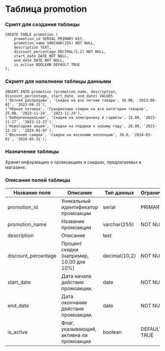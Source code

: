 # Таблица promotion

### Срипт для создания таблицы

```
CREATE TABLE promotion (
    promotion_id SERIAL PRIMARY KEY,
    promotion_name VARCHAR(255) NOT NULL,
    description TEXT,
    discount_percentage DECIMAL(5,2) NOT NULL,
    start_date DATE NOT NULL,
    end_date DATE NOT NULL,
    is_active BOOLEAN DEFAULT TRUE
);
```
### Скрипт для наполнени таблицы данными

```
INSERT INTO promotion (promotion_name, description, discount_percentage, start_date, end_date) VALUES
('Летняя распродажа', 'Скидки на все летние товары', 10.00, '2023-06-01', '2023-08-31'),
('Чёрная пятница', 'Грандиозные скидки на все категории товаров', 25.00, '2023-11-24', '2023-11-24'),
('Киберпонедельник', 'Скидки на электронику и гаджеты', 15.00, '2023-11-27', '2023-11-27'),
('Новогодняя акция', 'Скидки на подарки к новому году', 20.00, '2023-12-15', '2024-01-07'),
('Весенние скидки', 'Скидки на весеннюю коллекцию', 30.0, '2024-03-01', '2024-05-31');
```

### Назначение таблицы

Хранит информацию о промоакциях и скидках, предлагаемых в магазине.

### Описание полей таблицы

|Название поля|Описание|Тип данных|Ограничение|
|-|-|-|-|
|promotion_id|Уникальный идентификатор промоакции|serial|PRIMARY KEY|
|promotion_name|Название промоакции|varchar(255)|NOT NULL|
|description|Описание|text||
|discount_percentage|Процент скидки (например, 10.00 для 10%)|decimal(10,2)|NOT NULL|
|start_date|Дата начала действия промоакции.|date|NOT NULL|
|end_date|Дата окончания действия промоакции.|date|NOT NULL|
|is_active|Флаг, указывающий, активна ли промоакция|boolean|DEFAULT TRUE|
